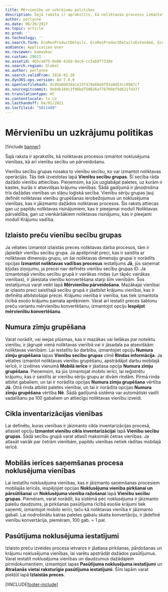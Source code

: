 ```yaml
---
title: Mērvienību un uzkrājumu politikas
description: Šajā raksta ir aprakstīts, kā noliktavas procesos izmantot noklusējuma vienības, kā arī vienību secību un pārveidošanu.
author: perlynne
ms.date: 06/20/2017
ms.topic: article
ms.prod: ''
ms.technology: ''
ms.search.form: EcoResProductDetails, EcoResProductDetailsExtended, EcoResStorageDimensionGroup, InventItemOrderSetup, UnitOfMeasureConversion, WHSRFMenuItem, WHSUOMSeqGroupTable
audience: Application User
ms.reviewer: kamaybac
ms.custom: 29611
ms.assetid: 4b5ca875-9a06-416d-9ac0-cc3ab8f7338e
ms.search.region: Global
ms.author: perlynne
ms.search.validFrom: 2016-02-28
ms.dyn365.ops.version: AX 7.0.0
ms.openlocfilehash: dc99a6b03dace15f479e60e9f91e0d53cc0987cf
ms.sourcegitcommit: 0e8db169c3f90bd750826af76709ef5d621fd377
ms.translationtype: HT
ms.contentlocale: lv-LV
ms.lasthandoff: 04/01/2021
ms.locfileid: "5811489"
---
```

# <a name="unit-of-measure-and-stocking-policies"></a>Mērvienību un uzkrājumu politikas

[!include [banner](../includes/banner.md)]

Šajā raksta ir aprakstīts, kā noliktavas procesos izmantot noklusējuma vienības, kā arī vienību secību un pārveidošanu.

Vienību secību grupas nosaka to vienību secību, ko var izmantot noliktavas operācijās. Tās tiek izveidotas lapā **Vienību secību grupas**. Šī secība rāda dažādo vienību attiecības. Pieņemsim, ka jūs uzglabājat paletes, uz kurām ir kastes, kurās ir atsevišķas krājumu vienības. Šādā gadījumā ir jānodrošina trīs dažādas vienības un slāņu loģiskā secība. Vienību sēriju grupas ļauj definēt noliktavas vienību grupēšanas ierobežojumus un noklusējuma vienības, kas ir jāizmanto dažādos noliktavas procesos. Šis raksts attiecas gan uz papildu noliktavas risinājumiem, kas ir pieejamai modulī Noliktavas pārvaldība, gan uz vienkāršākiem noliktavas risinājumu, kas ir pieejami modulī Krājumu vadība.

## <a name="unit-sequence-groups-for-released-products"></a>Izlaisto preču vienību secību grupas
Ja vēlaties izmantot izlaistās preces noliktavas darba procesos, tām ir jāpiešķir vienību secību grupa. Ja apstiprināt preci, kas ir saistīta ar noliktavas dimensiju grupu, un šai noliktavas dimensiju grupai ir norādīts opcijas **Izmantot noliktavas vadības procesus** iestatījums **Jā**, jūs saņemat kļūdas ziņojumu, ja precei nav definēts vienību secību grupas ID. Ja izmantotajā vienību secību grupā ir vairākas rindas (un tāpēc vairākas vienības), ir jāiestata vienību konvertēšana starp šīm vienībām. Šos iestatījumus varat veikt lapā **Mērvienību pārveidošana**. Mazākajai vienībai ar izlaisto preci saistītajā secību grupā ir jāatbilst krājumu vienībai, kas ir definēta atbilstošajai precei. Krājumu vienība ir vienība, kas tiek izmantota rīcībā esošo krājumu pamata aprēķiniem. Varat arī iestatīt preces šablonu preču variantu mērvienību konvertēšanu, izmantojot opciju **Iespējot mērvienību konvertēšanu**.

## <a name="license-plate-grouping"></a>Numura zīmju grupēšana
Varat norādīt, vai ieejas plūsmas, kas ir mazākas vai lielākas par noteiktu vienību, ir jāgrupē vienā noliktavas vienībā vai ir jāsadala pa atsevišķām noliktavas vienībām. Lai iestatītu šo darbību, izmantojiet opciju **Numura zīmju grupēšana** lapas **Vienību secību grupas** cilnē **Rindas informācija**. Ja vēlaties izmantot noliktavas vienību grupēšanu, apstrādājot darbu mobilajā ierīcē, ir izvēlnes vienumā **Mobilā ierīce** ir jāatlasa opcija **Numura zīmju grupēšana**. Pieņemsim, ka jūs izmantojat mobilo ierīci, lai reģistrētu krājumu, kas ir saistīts ar vienību sēriju grupu ar divām rindām. Pirmā rinda atbilst gabaliem, un tai ir norādīta opcijas **Numura zīmju grupēšana** vērtība **Jā**. Otrā rinda atbilst paletes vienībai, un tai ir norādīta opcijas **Numura zīmju grupēšana** vērtība **Nē**. Šādā gadījumā sistēma var automātiski vadīt sadalīšanu pa 100 gabaliem un attiecīgu noliktavas vienību izveidi.

## <a name="units-for-cycle-counting"></a>Cikla inventarizācijas vienības
Lai definētu, kuras vienības ir jāizmanto cikla inventarizācijas procesā, atlasiet opciju **Izmantot vienību cikla inventarizācijai** lapā **Vienību secību grupas**. Šādā secību grupā varat atlasīt maksimāli četras vienības. Ja atlasāt vairāk par četrām vienībām, papildu vienības netiek rādītas mobilajā ierīcē.

## <a name="default-units-for-mobile-device-receiving-processes"></a>Mobilās ierīces saņemšanas procesa noklusējuma vienības
Lai iestatītu noklusējuma vienības, kas ir jāizmanto saņemšanas procesiem mobilajās ierīcēs, iespējojiet opcijas **Noklusējuma vienība pirkšanai un pārsūtīšanai** un **Noklusējuma vienība ražošanai** lapā **Vienību secību grupas**. Piemēram, varat norādīt, ka sistēmā pēc noklusējuma ir jāizmanto palešu daudzums, ja pirkšanas pasūtījuma rīcībā esošie krājumi tiek saņemti, izmantojot mobilo ierīci, taču kā noliktavas vienība ir jāizmanto gabali. Lai nodrošinātu katras paletes gabalu skaita konvertāciju, ir jādefinē vienību konvertācija, piemēram, 100 gab. = 1 pal.

## <a name="default-order-settings"></a>Pasūtījuma noklusējuma iestatījumi
Izlaisto preču izveides procesa ietvaros ir jāatlasa pirkšanas, pārdošanas un krājumu noklusējuma vienības, lai varētu apstrādāt dažādos pasūtījumus. Varat iestatīt noklusējuma vienības un daudzumus dažādajiem pirmdokumentiem, izmantojot lapas **Pasūtījuma noklusējuma iestatījumi** un **Atrašanās vietai raksturīgie pasūtījuma iestatījumi**. Šīm lapām varat piekļūt lapā **Izlaistās preces**.





[!INCLUDE[footer-include](../../includes/footer-banner.md)]
